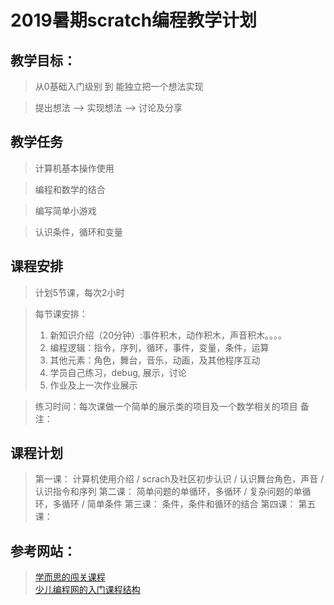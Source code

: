 # 2019暑期scratch编程教学计划

## 教学目标：
> 从0基础入门级别 到 能独立把一个想法实现

> 提出想法 --> 实现想法 --> 讨论及分享

## 教学任务
> 计算机基本操作使用

> 编程和数学的结合

> 编写简单小游戏

> 认识条件，循环和变量

## 课程安排

> 计划5节课，每次2小时

> 每节课安排：
> 1.   新知识介绍（20分钟）:事件积木，动作积木，声音积木。。。。
> 2.   编程逻辑：指令，序列，循环，事件，变量，条件，运算
> 3.   其他元素：角色，舞台，音乐，动画，及其他程序互动
> 4.   学员自己练习，debug, 展示，讨论
> 5.   作业及上一次作业展示

> 练习时间：每次课做一个简单的展示类的项目及一个数学相关的项目
> 备注：

## 课程计划

> 第一课： 计算机使用介绍 / scrach及社区初步认识 / 认识舞台角色，声音 / 认识指令和序列
> 第二课： 简单问题的单循环，多循环 / 复杂问题的单循环，多循环 / 简单条件
> 第三课： 条件，条件和循环的结合
> 第四课：
> 第五课：

## 参考网站：
>  [学而思的闯关课程](https://www.enjoycode.com/course/game "学而思的编程闯关课程")   
>  [少儿编程网的入门课程结构](http://www.kidscode.cn/Home/Page/page/un/codefun "少儿编程网")   
